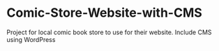 # Comic-Store-Website-with-CMS
Project for local comic book store to use for their website. Include CMS using WordPress
